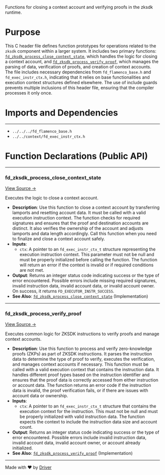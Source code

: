 <!--------------------------------------------------------------------------------->
<!-- IMPORTANT: This file is auto-generated by Driver (https://driver.ai). -------->
<!-- Manual edits may be overwritten on future commits. --------------------------->
<!--------------------------------------------------------------------------------->

Functions for closing a context account and verifying proofs in the zksdk runtime.

# Purpose
This C header file defines function prototypes for operations related to the `zksdk` component within a larger system. It includes two primary functions: [`fd_zksdk_process_close_context_state`](<#fd_zksdk_process_close_context_state>), which handles the logic for closing a context account, and [`fd_zksdk_process_verify_proof`](<#fd_zksdk_process_verify_proof>), which manages the parsing of data, verification of proofs, and creation of context accounts. The file includes necessary dependencies from `fd_flamenco_base.h` and `fd_exec_instr_ctx.h`, indicating that it relies on base functionalities and execution context structures defined elsewhere. The use of include guards prevents multiple inclusions of this header file, ensuring that the compiler processes it only once.
# Imports and Dependencies

---
- `../../../fd_flamenco_base.h`
- `../../context/fd_exec_instr_ctx.h`


# Function Declarations (Public API)

---
### fd\_zksdk\_process\_close\_context\_state<!-- {{#callable_declaration:fd_zksdk_process_close_context_state}} -->
[View Source →](<../../../../../../../src/flamenco/runtime/program/zksdk/fd_zksdk.h#L7>)

Executes the logic to close a context account.
- **Description**: Use this function to close a context account by transferring lamports and resetting account data. It must be called with a valid execution instruction context. The function checks for required signatures and ensures that the proof and destination accounts are distinct. It also verifies the ownership of the account and adjusts lamports and data length accordingly. Call this function when you need to finalize and close a context account safely.
- **Inputs**:
    - `ctx`: A pointer to an `fd_exec_instr_ctx_t` structure representing the execution instruction context. This parameter must not be null and must be properly initialized before calling the function. The function will return an error if the context is invalid or if required conditions are not met.
- **Output**: Returns an integer status code indicating success or the type of error encountered. Possible errors include missing required signatures, invalid instruction data, invalid account data, or invalid account owner. On success, it returns `FD_EXECUTOR_INSTR_SUCCESS`.
- **See Also**: [`fd_zksdk_process_close_context_state`](<fd_zksdk.c.md#fd_zksdk_process_close_context_state>)  (Implementation)


---
### fd\_zksdk\_process\_verify\_proof<!-- {{#callable_declaration:fd_zksdk_process_verify_proof}} -->
[View Source →](<../../../../../../../src/flamenco/runtime/program/zksdk/fd_zksdk.h#L17>)

Executes common logic for ZKSDK instructions to verify proofs and manage context accounts.
- **Description**: Use this function to process and verify zero-knowledge proofs (ZKPs) as part of ZKSDK instructions. It parses the instruction data to determine the type of proof to verify, executes the verification, and manages context accounts if necessary. This function must be called with a valid execution context that contains the instruction data. It handles different proof types based on the instruction identifier and ensures that the proof data is correctly accessed from either instruction or account data. The function returns an error code if the instruction data is invalid, the proof verification fails, or if there are issues with account data or ownership.
- **Inputs**:
    - `ctx`: A pointer to an `fd_exec_instr_ctx_t` structure that contains the execution context for the instruction. This must not be null and must be properly initialized with valid instruction data. The function expects the context to include the instruction data size and account count.
- **Output**: Returns an integer status code indicating success or the type of error encountered. Possible errors include invalid instruction data, invalid account data, invalid account owner, or account already initialized.
- **See Also**: [`fd_zksdk_process_verify_proof`](<fd_zksdk.c.md#fd_zksdk_process_verify_proof>)  (Implementation)



---
Made with ❤️ by [Driver](https://www.driver.ai/)